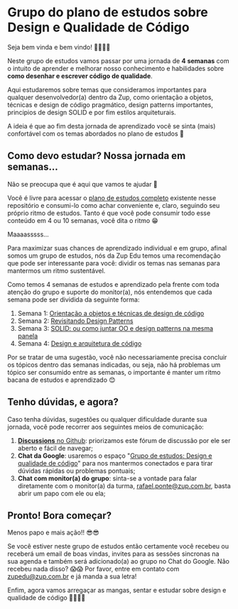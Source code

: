 # Grupo do plano de estudos sobre Design e Qualidade de Código

Seja bem vinda e bem vindo! 👏🏻👏🏻

Neste grupo de estudos vamos passar por uma jornada de **4 semanas** com o intuito de aprender e melhorar nosso conhecimento e habilidades sobre **como desenhar e escrever código de qualidade**.

Aqui estudaremos sobre temas que consideramos importantes para qualquer desenvolvedor(a) dentro da Zup, como orientação a objetos, técnicas e design de código pragmático, design patterns importantes, principios de design SOLID e por fim estilos arquiteturais.

A ideia é que ao fim desta jornada de aprendizado você se sinta (mais) confortável com os temas abordados no plano de estudos 🥳

## Como devo estudar? Nossa jornada em semanas...

Não se preocupa que é aqui que vamos te ajudar 🥳

Você é livre para acessar o [plano de estudos completo](/plano-de-estudos-sobre-design-e-qualidade-codigo.md) existente nesse repositório e consumi-lo como achar conveniente e, claro, seguindo seu próprio ritmo de estudos. Tanto é que você pode consumir todo esse conteúdo em 4 ou 10 semanas, você dita o ritmo 😁

Maaaasssss...

Para maximizar suas chances de aprendizado individual e em grupo, afinal somos um grupo de estudos, nós da Zup Edu temos uma recomendação que pode ser interessante para você: dividir os temas nas semanas para mantermos um ritmo sustentável.

Como temos 4 semanas de estudos e aprendizado pela frente com toda atenção do grupo e suporte do monitor(a), nós entendemos que cada semana pode ser dividida da seguinte forma: 

1. Semana 1: [Orientação a objetos e técnicas de design de código](/plano-de-estudos-sobre-design-e-qualidade-codigo.md#1-orienta%C3%A7%C3%A3o-a-objetos-e-t%C3%A9cnicas-de-design-de-c%C3%B3digo)
2. Semana 2: [Revisitando Design Patterns](/plano-de-estudos-sobre-design-e-qualidade-codigo.md#2-revisitando-design-patterns)
3. Semana 3: [SOLID: ou como juntar OO e design patterns na mesma panela](/plano-de-estudos-sobre-design-e-qualidade-codigo.md#3-solid-ou-como-juntar-oo-e-design-patterns-na-mesma-panela)
4. Semana 4: [Design e arquitetura de código](/plano-de-estudos-sobre-design-e-qualidade-codigo.md#4-design-e-arquitetura-de-código)

Por se tratar de uma sugestão, você não necessariamente precisa concluir os tópicos dentro das semanas indicadas, ou seja, não há problemas um tópico ser consumido entre as semanas, o importante é manter um ritmo bacana de estudos e aprendizado 😊

## Tenho dúvidas, e agora?

Caso tenha dúvidas, sugestões ou qualquer dificuldade durante sua jornada, você pode recorrer aos seguintes meios de comunicação:

1. [**Discussions** no Github](https://github.com/rafaelpontezup/grupo-plano-de-estudos-qualidade-de-codigo/discussions): priorizamos este fórum de discussão por ele ser aberto e fácil de navegar;
2. **Chat da Google**: usaremos o espaço "[Grupo de estudos: Design e qualidade de código](https://chat.google.com/room/AAAAYF6wvU8?cls=4)" para nos mantermos conectados e para tirar dúvidas rápidas ou problemas pontuais;
3. **Chat com monitor(a) do grupo**: sinta-se a vontade para falar diretamente com o monitor(a) da turma, rafael.ponte@zup.com.br, basta abrir um papo com ele ou ela;

## Pronto! Bora começar?

Menos papo e mais ação!! 😎😎

Se você estiver neste grupo de estudos então certamente você recebeu ou receberá um email de boas vindas, invites para as sessões sincronas na sua agenda e também será adicionado(a) ao grupo no Chat do Google. Não recebeu nada disso? 😱😱 Por favor, entre em contato com zupedu@zup.com.br e já manda a sua letra!


Enfim, agora vamos arregaçar as mangas, sentar e estudar sobre design e qualidade de código 👊🏻👊🏻




